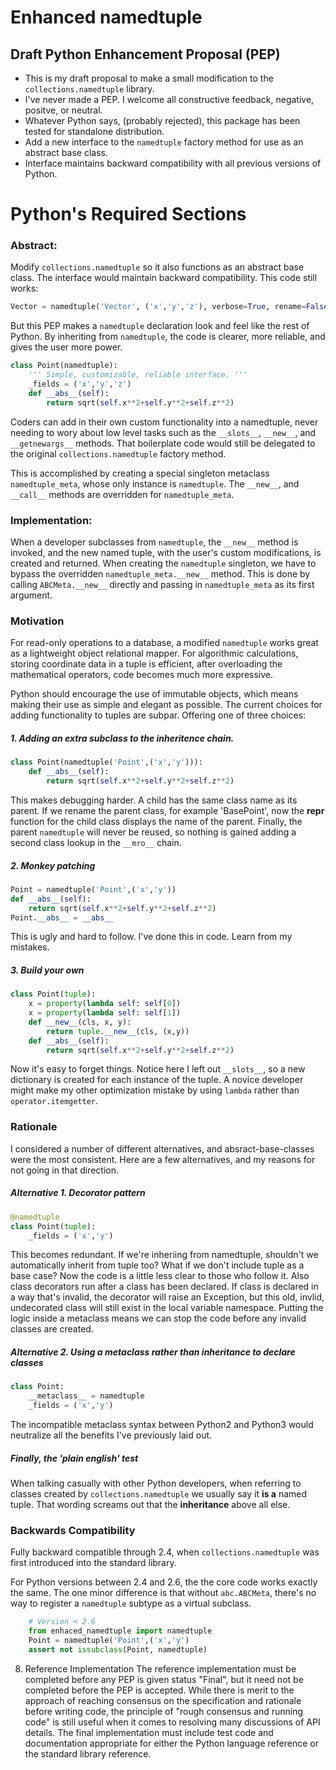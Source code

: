 # Enhanced namedtuple
## Draft Python Enhancement Proposal (PEP)

- This is my draft proposal to make a small modification to the `collections.namedtuple` library.
- I've never made a PEP.  I welcome all constructive feedback, negative, positve, or neutral.
- Whatever Python says, (probably rejected), this package has been tested for standalone distribution.
- Add a new interface to the `namedtuple` factory method for use as an abstract base class.
- Interface maintains backward compatibility with all previous versions of Python.

# Python's Required Sections

### Abstract:

Modify `collections.namedtuple` so it also functions as an abstract base class.  The interface would maintain backward compatibility.  This code still works:

```python
Vector = namedtuple('Vector', ('x','y','z'), verbose=True, rename=False)
```

But this PEP makes a `namedtuple` declaration look and feel like the rest of Python.  By inheriting from `namedtuple`, the code is clearer, more reliable, and gives the user more power.

```python
class Point(namedtuple):
    ''' Simple, customizable, reliable interface. '''
    _fields = ('x','y','z')
    def __abs__(self):
        return sqrt(self.x**2+self.y**2+self.z**2)
```

Coders can add in their own custom functionality into a namedtuple, never needing to wory about low level tasks such as the `__slots__`, `__new__`, and `__getnewargs__` methods.  That boilerplate code would still be delegated to the original `collections.namedtuple` factory method.

This is accomplished by creating a special singleton metaclass `namedtuple_meta`, whose only instance is `namedtuple`.  The `__new__`, and `__call__` methods are overridden for `namedtuple_meta`.

### Implementation:

When a developer subclasses from `namedtuple`, the `__new__` method is invoked, and the new named tuple, with the user's custom modifications, is created and returned.  When creating the `namedtuple` singleton, we have to bypass the overridden `namedtuple_meta.__new__` method.  This is done by calling `ABCMeta.__new__` directly and passing in `namedtuple_meta` as its first argument.

### Motivation

For read-only operations to a database, a modified `namedtuple` works great as a lightweight object relational mapper.  For algorithmic calculations, storing coordinate data in a tuple is efficient, after overloading the mathematical operators, code becomes much more expressive.

Python should encourage the use of immutable objects, which means making their use as simple and elegant as possible.  The current choices for adding functionality to tuples are subpar.  Offering one of three choices:

##### 1\. Adding an extra subclass to the inheritence chain.
```python
class Point(namedtuple('Point',('x','y'))):
    def __abs__(self):
        return sqrt(self.x**2+self.y**2+self.z**2)
```
This makes debugging harder.  A child has the same class name as its parent.  If we rename the parent class, for example 'BasePoint', now the __repr__ function  for the child class displays the name of the parent.  Finally, the parent `namedtuple` will never be reused, so nothing is gained adding a second class lookup in the `__mro__` chain.

##### 2\. Monkey patching
```python
Point = namedtuple('Point',('x','y'))
def __abs__(self):
    return sqrt(self.x**2+self.y**2+self.z**2)
Point.__abs__ = __abs__
```
This is ugly and hard to follow.  I've done this in code.  Learn from my mistakes.

##### 3\. Build your own
```python
class Point(tuple):
    x = property(lambda self: self[0])
    x = property(lambda self: self[1])
    def __new__(cls, x, y):
        return tuple.__new__(cls, (x,y))
    def __abs__(self):
        return sqrt(self.x**2+self.y**2+self.z**2)
```
Now it's easy to forget things.  Notice here I left out `__slots__`, so a new dictionary is created for each instance of the tuple.  A novice developer might make my other optimization mistake by using `lambda` rather than `operator.itemgetter`.

### Rationale

I considered a number of different alternatives, and absract-base-classes were the most consistent.  Here are a few alternatives, and my reasons for not going in that direction.

##### Alternative 1\. Decorator pattern
```python
@namedtuple
class Point(tuple):
    _fields = ('x','y')
```
This becomes redundant.  If we're inheriing from namedtuple, shouldn't we automatically inherit from tuple too?  What if we don't include tuple as a base case?  Now the code is a little less clear to those who follow it.  Also class decorators run after a class has been declared.  If class is declared in a way that's invalid, the decorator will raise an Exception, but this old, invlid, undecorated class will still exist in the local variable namespace.  Putting the logic inside a metaclass means we can stop the code before any invalid classes are created.

##### Alternative 2\. Using a metaclass rather than inheritance to declare classes
```python
class Point:
    __metaclass__ = namedtuple
    _fields = ('x','y')
```
The incompatible metaclass syntax between Python2 and Python3 would neutralize all the benefits I've previously laid out. 

##### Finally, the 'plain english' test
When talking casually with other Python developers, when referring to classes created by `collections.namedtuple` we usually say it **is a** named tuple.  That wording screams out that the **inheritance** above all else.

### Backwards Compatibility
Fully backward compatible through 2.4, when `collections.namedtuple` was first introduced into the standard library.

For Python versions between 2.4 and 2.6, the the core code works exactly the same.  The one minor difference is that without `abc.ABCMeta`, there's no way to register a `namedtuple` subtype as a virtual subclass.

```python
    # Version < 2.6
    from enhaced_namedtuple import namedtuple
    Point = namedtuple('Point',('x','y')
    assert not issubclass(Point, namedtuple)
```

8) Reference Implementation
    The reference implementation must be completed before any PEP is given status "Final", but it need not be completed before the PEP is accepted. While there is merit to the approach of reaching consensus on the specification and rationale before writing code, the principle of "rough consensus and running code" is still useful when it comes to resolving many discussions of API details.
    The final implementation must include test code and documentation appropriate for either the Python language reference or the standard library reference.

